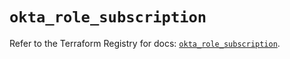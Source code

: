 # `okta_role_subscription`

Refer to the Terraform Registry for docs: [`okta_role_subscription`](https://registry.terraform.io/providers/okta/okta/4.14.1/docs/resources/role_subscription).
